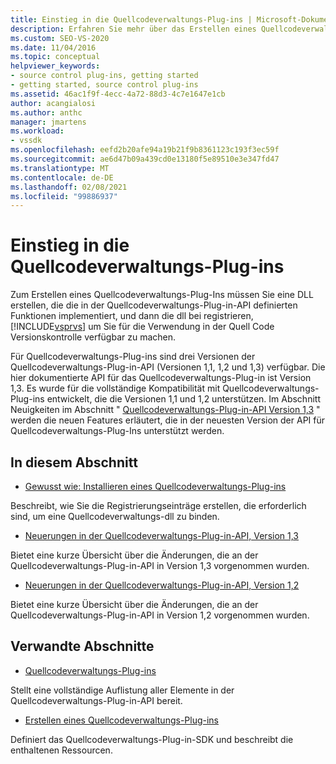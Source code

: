 ```yaml
---
title: Einstieg in die Quellcodeverwaltungs-Plug-ins | Microsoft-Dokumentation
description: Erfahren Sie mehr über das Erstellen eines Quellcodeverwaltungs-Plug-ins, das die in der Quellcodeverwaltungs-Plug-in-API definierten Funktionen zur Verwendung in der Quell Code Versionskontrolle implementiert.
ms.custom: SEO-VS-2020
ms.date: 11/04/2016
ms.topic: conceptual
helpviewer_keywords:
- source control plug-ins, getting started
- getting started, source control plug-ins
ms.assetid: 46ac1f9f-4ecc-4a72-88d3-4c7e1647e1cb
author: acangialosi
ms.author: anthc
manager: jmartens
ms.workload:
- vssdk
ms.openlocfilehash: eefd2b20afe94a19b21f9b8361123c193f3ec59f
ms.sourcegitcommit: ae6d47b09a439cd0e13180f5e89510e3e347fd47
ms.translationtype: MT
ms.contentlocale: de-DE
ms.lasthandoff: 02/08/2021
ms.locfileid: "99886937"
---
```

# <a name="get-started-with-source-control-plug-ins"></a>Einstieg in die Quellcodeverwaltungs-Plug-ins
Zum Erstellen eines Quellcodeverwaltungs-Plug-Ins müssen Sie eine DLL erstellen, die die in der Quellcodeverwaltungs-Plug-in-API definierten Funktionen implementiert, und dann die dll bei registrieren, [!INCLUDE[vsprvs](../../code-quality/includes/vsprvs_md.md)] um Sie für die Verwendung in der Quell Code Versionskontrolle verfügbar zu machen.

 Für Quellcodeverwaltungs-Plug-ins sind drei Versionen der Quellcodeverwaltungs-Plug-in-API (Versionen 1,1, 1,2 und 1,3) verfügbar. Die hier dokumentierte API für das Quellcodeverwaltungs-Plug-in ist Version 1,3. Es wurde für die vollständige Kompatibilität mit Quellcodeverwaltungs-Plug-ins entwickelt, die die Versionen 1,1 und 1,2 unterstützen. Im Abschnitt Neuigkeiten im Abschnitt " [Quellcodeverwaltungs-Plug-in-API Version 1,3](../../extensibility/internals/what-s-new-in-the-source-control-plug-in-api-version-1-3.md) " werden die neuen Features erläutert, die in der neuesten Version der API für Quellcodeverwaltungs-Plug-Ins unterstützt werden.

## <a name="in-this-section"></a>In diesem Abschnitt
- [Gewusst wie: Installieren eines Quellcodeverwaltungs-Plug-ins](../../extensibility/internals/how-to-install-a-source-control-plug-in.md)

 Beschreibt, wie Sie die Registrierungseinträge erstellen, die erforderlich sind, um eine Quellcodeverwaltungs-dll zu binden.

- [Neuerungen in der Quellcodeverwaltungs-Plug-in-API, Version 1,3](../../extensibility/internals/what-s-new-in-the-source-control-plug-in-api-version-1-3.md)

 Bietet eine kurze Übersicht über die Änderungen, die an der Quellcodeverwaltungs-Plug-in-API in Version 1,3 vorgenommen wurden.

- [Neuerungen in der Quellcodeverwaltungs-Plug-in-API, Version 1,2](../../extensibility/internals/what-s-new-in-the-source-control-plug-in-api-version-1-2.md)

 Bietet eine kurze Übersicht über die Änderungen, die an der Quellcodeverwaltungs-Plug-in-API in Version 1,2 vorgenommen wurden.

## <a name="related-sections"></a>Verwandte Abschnitte
- [Quellcodeverwaltungs-Plug-ins](../../extensibility/source-control-plug-ins.md)

 Stellt eine vollständige Auflistung aller Elemente in der Quellcodeverwaltungs-Plug-in-API bereit.

- [Erstellen eines Quellcodeverwaltungs-Plug-ins](../../extensibility/internals/creating-a-source-control-plug-in.md)

 Definiert das Quellcodeverwaltungs-Plug-in-SDK und beschreibt die enthaltenen Ressourcen.
